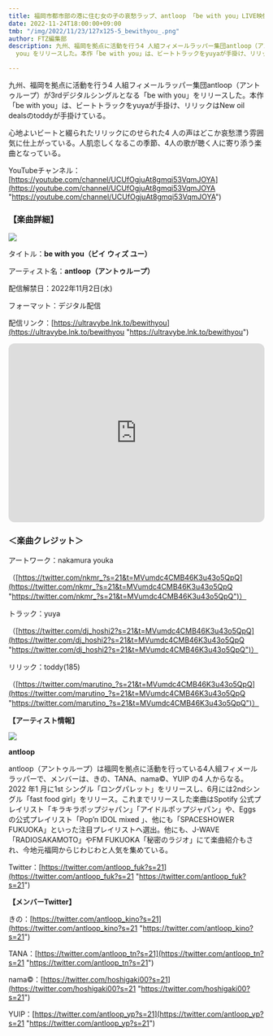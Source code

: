 ```yaml
---
title: 福岡市都市部の港に住む⼥の⼦の哀愁ラップ、antloop 「be with you」LIVE映像リリース
date: 2022-11-24T18:00:00+09:00
tmb: "/img/2022/11/23/127x125-5_bewithyou_.png"
author: FTZ編集部
description: 九州、福岡を拠点に活動を⾏う4 ⼈組フィメールラッパー集団antloop（アントゥループ）が3rdデジタルシングルとなる「be with
  you」をリリースした。本作「be with you」は、ビートトラックをyuyaが⼿掛け、リリックはNew oil dealsのtoddyが⼿掛けている。

---
```

九州、福岡を拠点に活動を⾏う4 ⼈組フィメールラッパー集団antloop（アントゥループ）が3rdデジタルシングルとなる「be with you」をリリースした。本作「be with you」は、ビートトラックをyuyaが⼿掛け、リリックはNew oil dealsのtoddyが⼿掛けている。

⼼地よいビートと綴られたリリックにのせられた4 ⼈の声はどこか哀愁漂う雰囲気に仕上がっている。⼈肌恋しくなるこの季節、4⼈の歌が聴く⼈に寄り添う楽曲となっている。

YouTubeチャンネル：[https://youtube.com/channel/UCUfOgjuAt8gmqi53VqmJOYA](https://youtube.com/channel/UCUfOgjuAt8gmqi53VqmJOYA "https://youtube.com/channel/UCUfOgjuAt8gmqi53VqmJOYA")

### **【楽曲詳細】**

![](/img/2022/11/23/127x125-5_bewithyou_.png)

タイトル：**be with you（ビイ ウィズ ユー）**

アーティスト名：**antloop（アントゥループ）**

配信解禁⽇：2022年11⽉2⽇(⽔)

フォーマット：デジタル配信

配信リンク：[https://ultravybe.lnk.to/bewithyou](https://ultravybe.lnk.to/bewithyou "https://ultravybe.lnk.to/bewithyou")

<iframe style="border-radius:12px" src="https://open.spotify.com/embed/track/4T87sAd25fUIIovApAdHGv?utm_source=generator" width="100%" height="352" frameBorder="0" allowfullscreen="" allow="autoplay; clipboard-write; encrypted-media; fullscreen; picture-in-picture" loading="lazy"></iframe>

### **＜楽曲クレジット＞**

アートワーク：nakamura youka

（[https://twitter.com/nkmr_?s=21&t=MVumdc4CMB46K3u43o5QpQ](https://twitter.com/nkmr_?s=21&t=MVumdc4CMB46K3u43o5QpQ "https://twitter.com/nkmr_?s=21&t=MVumdc4CMB46K3u43o5QpQ")）

トラック：yuya

（[https://twitter.com/dj_hoshi2?s=21&t=MVumdc4CMB46K3u43o5QpQ](https://twitter.com/dj_hoshi2?s=21&t=MVumdc4CMB46K3u43o5QpQ "https://twitter.com/dj_hoshi2?s=21&t=MVumdc4CMB46K3u43o5QpQ")）

リリック：toddy(185)

（[https://twitter.com/marutino_?s=21&t=MVumdc4CMB46K3u43o5QpQ](https://twitter.com/marutino_?s=21&t=MVumdc4CMB46K3u43o5QpQ "https://twitter.com/marutino_?s=21&t=MVumdc4CMB46K3u43o5QpQ")）

**【アーティスト情報】**

![](/img/2022/11/23/2.PNG)

**antloop**

antloop（アントゥループ）は福岡を拠点に活動を⾏っている4⼈組フィメールラッパーで、メンバーは、きの、TANA、nama©、YUIP の4 ⼈からなる。2022 年1 ⽉に1st シングル「ロングパレット」をリリースし、6⽉には2ndシングル「fast food girl」をリリース。これまでリリースした楽曲はSpotify 公式プレイリスト「キラキラポップジャパン」「アイドルポップジャパン」や、Eggs の公式プレイリスト「Popʼn IDOL mixed 」、他にも「SPACESHOWER FUKUOKA」といった注⽬プレイリストへ選出。他にも、J-WAVE「RADIOSAKAMOTO」やFM FUKUOKA「秘密のラジオ」にて楽曲紹介もされ、今地元福岡からじわじわと⼈気を集めている。

Twitter：[https://twitter.com/antloop_fuk?s=21](https://twitter.com/antloop_fuk?s=21 "https://twitter.com/antloop_fuk?s=21")

**【メンバーTwitter】**

きの：[https://twitter.com/antloop_kino?s=21](https://twitter.com/antloop_kino?s=21 "https://twitter.com/antloop_kino?s=21")

TANA：[https://twitter.com/antloop_tn?s=21](https://twitter.com/antloop_tn?s=21 "https://twitter.com/antloop_tn?s=21")

nama©：[https://twitter.com/hoshigaki00?s=21](https://twitter.com/hoshigaki00?s=21 "https://twitter.com/hoshigaki00?s=21")

YUIP：[https://twitter.com/antloop_yp?s=21](https://twitter.com/antloop_yp?s=21 "https://twitter.com/antloop_yp?s=21")